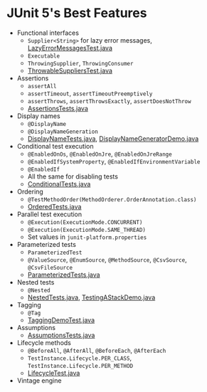 # JUnit 5's Best Features

- Functional interfaces
  - `Supplier<String>` for lazy error messages, [LazyErrorMessagesTest.java](src/test/java/com/oreilly/functionalinterfaces/LazyErrorMessageTest.java)
  - `Executable`
  - `ThrowingSupplier`, `ThrowingConsumer`
  - [ThrowableSuppliersTest.java](src/test/java/com/oreilly/functionalinterfaces/ThrowableSuppliersTest.java)
- Assertions
  - `assertAll`
  - `assertTimeout`, `assertTimeoutPreemptively`
  - `assertThrows`, `assertThrowsExactly`, `assertDoesNotThrow`
  - [AssertionsTests.java](src/test/java/com/oreilly/AssertionsTests.java)
- Display names
  - `@DisplayName`
  - `@DisplayNameGeneration`
  - [DisplayNameTests.java](src/test/java/com/oreilly/DisplayNameTests.java), [DisplayNameGeneratorDemo.java](src/test/java/com/oreilly/DisplayNameGeneratorDemo.java)
- Conditional test execution
  - `@EnabledOnOs`, `@EnabledOnJre`, `@EnabledOnJreRange` 
  - `@EnabledIfSystemProperty`, `@EnabledIfEnvironmentVariable`
  - `@EnabledIf`
  - All the same for disabling tests
  - [ConditionalTests.java](src/test/java/com/oreilly/ConditionalTests.java)
- Ordering
  - `@TestMethodOrder(MethodOrderer.OrderAnnotation.class)`
  - [OrderedTests.java](src/test/java/com/oreilly/OrderedTests.java)
- Parallel test execution
  - `@Execution(ExecutionMode.CONCURRENT)`
  - `@Execution(ExecutionMode.SAME_THREAD)`
  - Set values in `junit-platform.properties`
- Parameterized tests
  - `ParameterizedTest`
  - `@ValueSource`, `@EnumSource`, `@MethodSource`, `@CsvSource`, `@CsvFileSource`
  - [ParameterizedTests.java](src/test/java/com/oreilly/ParameterizedTests.java)
- Nested tests
  - `@Nested`
  - [NestedTests.java](src/test/java/com/oreilly/NestedTests.java), [TestingAStackDemo.java](src/test/java/com/oreilly/TestingAStackDemo.java)
- Tagging
  - `@Tag`
  - [TaggingDemoTest.java](src/test/java/com/oreilly/TaggingDemoTest.java)
- Assumptions
  - [AssumptionsTests.java](src/test/java/com/oreilly/AssumptionsTests.java)
- Lifecycle methods
  - `@BeforeAll`, `@AfterAll`, `@BeforeEach`, `@AfterEach`
  - `TestInstance.Lifecycle.PER_CLASS`, `TestInstance.Lifecycle.PER_METHOD`
  - [LifecycleTest.java](src/test/java/com/oreilly/LifecycleTest.java)
- Vintage engine